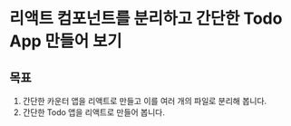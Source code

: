 # 리액트 컴포넌트를 분리하고 간단한 Todo App 만들어 보기

## 목표

1. 간단한 카운터 앱을 리액트로 만들고 이를 여러 개의 파일로 분리해 봅니다.
2. 간단한 Todo 앱을 리액트로 만들어 봅니다.
